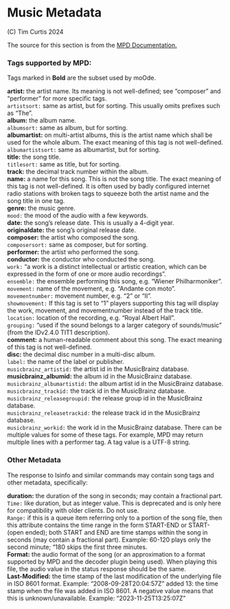 <!-- Add links to top -->

Music Metadata <!-- omit in toc -->
===============================================

(C) Tim Curtis 2024  

The source for this section is from the [MPD Documentation.](https://mpd.readthedocs.io/en/latest/protocol.html#tags)

### Tags supported by MPD:

Tags marked in __Bold__ are the subset used by moOde.

__artist:__ the artist name. Its meaning is not well-defined; see “composer” and “performer” for more specific tags.  
`artistsort:` same as artist, but for sorting. This usually omits prefixes such as “The”.  
__album:__ the album name.  
`albumsort:` same as album, but for sorting.  
__albumartist:__ on multi-artist albums, this is the artist name which shall be used for the whole album. The exact meaning of this tag is not well-defined.   
`albumartistsort:` same as albumartist, but for sorting.  
__title:__ the song title.  
`titlesort:` same as title, but for sorting.  
__track:__ the decimal track number within the album.  
__name:__ a name for this song. This is not the song title. The exact meaning of this tag is not well-defined. It is often used by badly configured internet radio stations with broken tags to squeeze both the artist name and the song title in one tag.  
__genre:__ the music genre.  
`mood:` the mood of the audio with a few keywords.  
__date:__ the song’s release date. This is usually a 4-digit year.  
__originaldate:__ the song’s original release date.  
__composer:__ the artist who composed the song.  
`composersort:` same as composer, but for sorting.  
__performer:__ the artist who performed the song.  
__conductor:__ the conductor who conducted the song.  
`work:` “a work is a distinct intellectual or artistic creation, which can be expressed in the form of one or more audio recordings”.  
`ensemble:` the ensemble performing this song, e.g. “Wiener Philharmoniker”.    
`movement:` name of the movement, e.g. “Andante con moto”.      
`movementnumber:` movement number, e.g. “2” or “II”.    
`showmovement:` If this tag is set to “1” players supporting this tag will display the work, movement, and movementnumber instead of the track title.  
`location:` location of the recording, e.g. “Royal Albert Hall”.  
`grouping:` “used if the sound belongs to a larger category of sounds/music” (from the IDv2.4.0 TIT1 description).  
__comment:__ a human-readable comment about this song. The exact meaning of this tag is not well-defined.  
__disc:__ the decimal disc number in a multi-disc album.  
`label:` the name of the label or publisher.  
`musicbrainz_artistid:` the artist id in the MusicBrainz database.  
__musicbrainz_albumid:__ the album id in the MusicBrainz database.  
`musicbrainz_albumartistid:` the album artist id in the MusicBrainz database.  
`musicbrainz_trackid:` the track id in the MusicBrainz database.  
`musicbrainz_releasegroupid:` the release group id in the MusicBrainz database.  
`musicbrainz_releasetrackid:` the release track id in the MusicBrainz database.  
`musicbrainz_workid:` the work id in the MusicBrainz database.
There can be multiple values for some of these tags. For example, MPD may return multiple lines with a performer tag. A tag value is a UTF-8 string.  

### Other Metadata

The response to lsinfo and similar commands may contain song tags and other metadata, specifically:

__duration:__ the duration of the song in seconds; may contain a fractional part.  
`Time:` like duration, but as integer value. This is deprecated and is only here for compatibility with older clients. Do not use.  
`Range:` if this is a queue item referring only to a portion of the song file, then this attribute contains the time range in the form START-END or START- (open ended); both START and END are time stamps within the song in seconds (may contain a fractional part). Example: 60-120 plays only the second minute; “180 skips the first three minutes.  
__Format:__ the audio format of the song (or an approximation to a format supported by MPD and the decoder plugin being used). When playing this file, the audio value in the status response should be the same.  
__Last-Modified:__ the time stamp of the last modification of the underlying file in ISO 8601 format. Example: “2008-09-28T20:04:57Z”
added 13: the time stamp when the file was added in ISO 8601. A negative value means that this is unknown/unavailable. Example: “2023-11-25T13:25:07Z”
